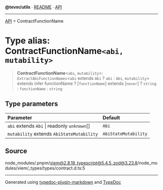 **@tevm/utils** ∙ [README](../README.md) ∙ [API](../API.md)

***

[API](../API.md) > ContractFunctionName

# Type alias: ContractFunctionName`<abi, mutability>`

> **ContractFunctionName**\<`abi`, `mutability`\>: `ExtractAbiFunctionNames`\<`abi` extends `Abi` ? `abi` : `Abi`, `mutability`\> extends infer functionName ? [`functionName`] extends [`never`] ? `string` : `functionName` : `string`

## Type parameters

| Parameter | Default |
| :------ | :------ |
| `abi` extends `Abi` \| readonly `unknown`[] | `Abi` |
| `mutability` extends `AbiStateMutability` | `AbiStateMutability` |

## Source

node\_modules/.pnpm/viem@2.8.18\_typescript@5.4.5\_zod@3.23.8/node\_modules/viem/\_types/types/contract.d.ts:5

***
Generated using [typedoc-plugin-markdown](https://www.npmjs.com/package/typedoc-plugin-markdown) and [TypeDoc](https://typedoc.org/)
